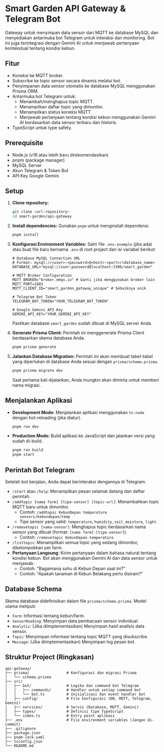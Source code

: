 # Smart Garden API Gateway & Telegram Bot

Gateway untuk menyimpan data sensor dari MQTT ke database MySQL dan menyediakan antarmuka bot Telegram untuk interaksi dan monitoring. Bot ini juga terintegrasi dengan Gemini AI untuk menjawab pertanyaan kontekstual tentang kondisi kebun.

## Fitur

-   Koneksi ke MQTT broker.
-   Subscribe ke topic sensor secara dinamis melalui bot.
-   Penyimpanan data sensor otomatis ke database MySQL menggunakan Prisma ORM.
-   Antarmuka bot Telegram untuk:
    -   Menambah/menghapus topic MQTT.
    -   Menampilkan daftar topic yang dimonitor.
    -   Menampilkan status koneksi MQTT.
    -   Menjawab pertanyaan tentang kondisi kebun menggunakan Gemini AI berdasarkan data sensor terbaru dan historis.
-   TypeScript untuk type safety.

## Prerequisite

-   Node.js (v18 atau lebih baru direkomendasikan)
-   pnpm (package manager)
-   MySQL Server
-   Akun Telegram & Token Bot
-   API Key Google Gemini

## Setup

1.  **Clone repository:**
    ```bash
    git clone <url-repository>
    cd smart-garden/api-gateway
    ```

2.  **Install dependencies:**
    Gunakan `pnpm` untuk menginstall dependensi.
    ```bash
    pnpm install
    ```

3.  **Konfigurasi Environment Variables:**
    Salin file `.env.example` (jika ada) atau buat file baru bernama `.env` di root project dan isi variabel berikut:
    ```env
    # Database MySQL Connection URL
    # Format: mysql://<user>:<password>@<host>:<port>/<database_name>
    DATABASE_URL="mysql://user:password@localhost:3306/smart_garden"

    # MQTT Broker Configuration
    MQTT_BROKER="broker.emqx.io" # Ganti jika menggunakan broker lain
    MQTT_PORT=1883
    MQTT_CLIENT_ID="smart_garden_gateway_unique" # Sebaiknya unik

    # Telegram Bot Token
    TELEGRAM_BOT_TOKEN="YOUR_TELEGRAM_BOT_TOKEN"

    # Google Gemini API Key
    GEMINI_API_KEY="YOUR_GEMINI_API_KEY"
    ```
    Pastikan database `smart_garden` sudah dibuat di MySQL server Anda.

4.  **Generate Prisma Client:**
    Perintah ini menggenerate Prisma Client berdasarkan skema database Anda.
    ```bash
    pnpm prisma generate
    ```

5.  **Jalankan Database Migration:**
    Perintah ini akan membuat tabel-tabel yang diperlukan di database Anda sesuai dengan `prisma/schema.prisma`.
    ```bash
    pnpm prisma migrate dev
    ```
    Saat pertama kali dijalankan, Anda mungkin akan diminta untuk memberi nama migrasi.

## Menjalankan Aplikasi

-   **Development Mode:**
    Menjalankan aplikasi menggunakan `ts-node` dengan hot-reloading (jika diatur).
    ```bash
    pnpm run dev
    ```

-   **Production Mode:**
    Build aplikasi ke JavaScript dan jalankan versi yang sudah di-build.
    ```bash
    pnpm run build
    pnpm start
    ```

## Perintah Bot Telegram

Setelah bot berjalan, Anda dapat berinteraksi dengannya di Telegram:

-   `/start` atau `/help`: Menampilkan pesan selamat datang dan daftar perintah.
-   `/addtopic [nama farm] [tipe-sensor] [topic-url]`: Menambahkan topic MQTT baru untuk dimonitor.
    -   Contoh: `/addtopic KebunDepan temperature sensors/kebundepan/temp`
    -   Tipe sensor yang valid: `temperature`, `humidity`, `soil_moisture`, `light`.
-   `/removetopic [nama-sensor]`: Menghapus topic berdasarkan nama sensor yang dibuat (format: `[nama farm]-[tipe-sensor]`).
    -   Contoh: `/removetopic KebunDepan-temperature`
-   `/listtopic`: Menampilkan semua topic yang sedang dimonitor, dikelompokkan per farm.
-   **Pertanyaan Langsung**: Kirim pertanyaan dalam bahasa natural tentang kondisi kebun. Bot akan menggunakan Gemini AI dan data sensor untuk menjawab.
    -   Contoh: "Bagaimana suhu di Kebun Depan saat ini?"
    -   Contoh: "Apakah tanaman di Kebun Belakang perlu disiram?"

## Database Schema

Skema database didefinisikan dalam file `prisma/schema.prisma`. Model utama meliputi:

-   `Farm`: Informasi tentang kebun/farm.
-   `SensorReading`: Menyimpan data pembacaan sensor individual.
-   `Analytic`: (Jika diimplementasikan) Menyimpan hasil analisis data sensor.
-   `Topic`: Menyimpan informasi tentang topic MQTT yang disubscribe.
-   `Message`: (Jika diimplementasikan) Menyimpan log pesan bot.

## Struktur Project (Ringkasan)

```
api-gateway/
├── prisma/                 # Konfigurasi dan migrasi Prisma
│   └── schema.prisma
├── src/
│   ├── bot/                # Logika dan command bot Telegram
│   │   ├── commands/       # Handler untuk setiap command bot
│   │   └── bot.ts          # Inisialisasi dan event handler bot
│   ├── config/             # File konfigurasi (DB, MQTT, Telegram, Gemini)
│   ├── services/           # Servis (Database, MQTT, Gemini)
│   ├── types/              # Definisi tipe TypeScript
│   └── index.ts            # Entry point aplikasi
├── .env                    # File environment variables (Jangan di-commit)
├── .gitignore
├── package.json
├── pnpm-lock.yaml
├── tsconfig.json
└── README.md
```
